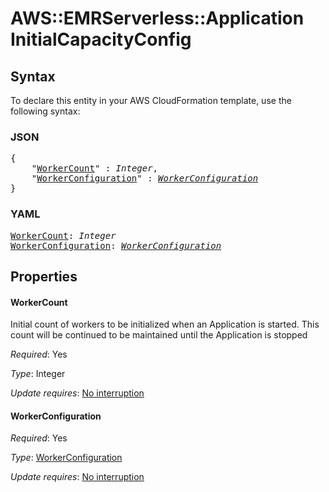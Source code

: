 # AWS::EMRServerless::Application InitialCapacityConfig

## Syntax

To declare this entity in your AWS CloudFormation template, use the following syntax:

### JSON

<pre>
{
    "<a href="#workercount" title="WorkerCount">WorkerCount</a>" : <i>Integer</i>,
    "<a href="#workerconfiguration" title="WorkerConfiguration">WorkerConfiguration</a>" : <i><a href="workerconfiguration.md">WorkerConfiguration</a></i>
}
</pre>

### YAML

<pre>
<a href="#workercount" title="WorkerCount">WorkerCount</a>: <i>Integer</i>
<a href="#workerconfiguration" title="WorkerConfiguration">WorkerConfiguration</a>: <i><a href="workerconfiguration.md">WorkerConfiguration</a></i>
</pre>

## Properties

#### WorkerCount

Initial count of workers to be initialized when an Application is started. This count will be continued to be maintained until the Application is stopped

_Required_: Yes

_Type_: Integer

_Update requires_: [No interruption](https://docs.aws.amazon.com/AWSCloudFormation/latest/UserGuide/using-cfn-updating-stacks-update-behaviors.html#update-no-interrupt)

#### WorkerConfiguration

_Required_: Yes

_Type_: <a href="workerconfiguration.md">WorkerConfiguration</a>

_Update requires_: [No interruption](https://docs.aws.amazon.com/AWSCloudFormation/latest/UserGuide/using-cfn-updating-stacks-update-behaviors.html#update-no-interrupt)

